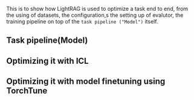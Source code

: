 This is to show how LightRAG is used to optimize a task end to end, from the using of datasets, the configuration,s the setting up of evalutor, the training pipeline on top of the `task pipeline ("Model")` itself.

## Task pipeline(Model)
## Optimizing it with ICL
## Optimizing it with model finetuning using TorchTune